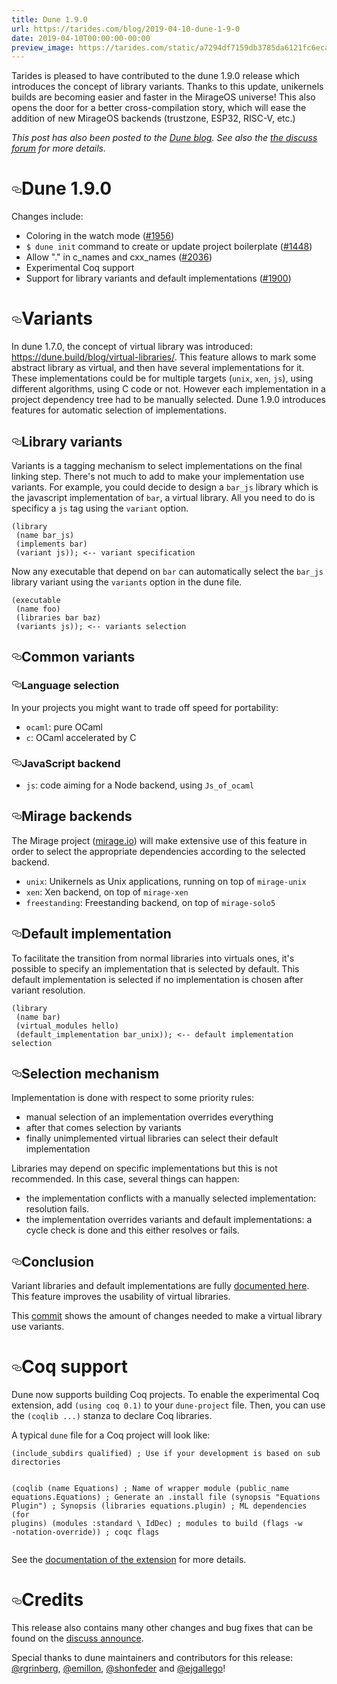 ```yaml
---
title: Dune 1.9.0
url: https://tarides.com/blog/2019-04-10-dune-1-9-0
date: 2019-04-10T00:00:00-00:00
preview_image: https://tarides.com/static/a7294df7159db3785da6121fc6ecadf8/2244e/sand_dune2.jpg
---
```


<p>Tarides is pleased to have contributed to the dune 1.9.0 release which
introduces the concept of library variants. Thanks to this update,
unikernels builds are becoming easier and faster in the MirageOS
universe! This also opens the door for a better cross-compilation
story, which will ease the addition of new MirageOS backends
(trustzone, ESP32, RISC-V, etc.)</p>
<p><em>This post has also been posted to the
<a href="https://dune.build/blog/dune-1-9-0/">Dune blog</a>.  See also the <a href="https://discuss.ocaml.org/t/ann-dune-1-9-0/3646">the discuss
forum</a> for more
details.</em></p>
<h1 id="dune-190" style="position:relative;"><a href="#dune-190" aria-label="dune 190 permalink" class="anchor before"><svg aria-hidden="true" focusable="false" height="16" version="1.1" viewBox="0 0 16 16" width="16"><path fill-rule="evenodd" d="M4 9h1v1H4c-1.5 0-3-1.69-3-3.5S2.55 3 4 3h4c1.45 0 3 1.69 3 3.5 0 1.41-.91 2.72-2 3.25V8.59c.58-.45 1-1.27 1-2.09C10 5.22 8.98 4 8 4H4c-.98 0-2 1.22-2 2.5S3 9 4 9zm9-3h-1v1h1c1 0 2 1.22 2 2.5S13.98 12 13 12H9c-.98 0-2-1.22-2-2.5 0-.83.42-1.64 1-2.09V6.25c-1.09.53-2 1.84-2 3.25C6 11.31 7.55 13 9 13h4c1.45 0 3-1.69 3-3.5S14.5 6 13 6z"></path></svg></a>Dune 1.9.0</h1>
<p>Changes include:</p>
<ul>
<li>Coloring in the watch mode (<a href="https://github.com/ocaml/dune/pull/1956">#1956</a>)</li>
<li><code>$ dune init</code> command to create or update project boilerplate (<a href="https://github.com/ocaml/dune/pull/1448">#1448</a>)</li>
<li>Allow "." in c_names and cxx_names (<a href="https://github.com/ocaml/dune/pull/2036">#2036</a>)</li>
<li>Experimental Coq support</li>
<li>Support for library variants and default implementations (<a href="https://github.com/ocaml/dune/pull/1900">#1900</a>)</li>
</ul>
<h1 id="variants" style="position:relative;"><a href="#variants" aria-label="variants permalink" class="anchor before"><svg aria-hidden="true" focusable="false" height="16" version="1.1" viewBox="0 0 16 16" width="16"><path fill-rule="evenodd" d="M4 9h1v1H4c-1.5 0-3-1.69-3-3.5S2.55 3 4 3h4c1.45 0 3 1.69 3 3.5 0 1.41-.91 2.72-2 3.25V8.59c.58-.45 1-1.27 1-2.09C10 5.22 8.98 4 8 4H4c-.98 0-2 1.22-2 2.5S3 9 4 9zm9-3h-1v1h1c1 0 2 1.22 2 2.5S13.98 12 13 12H9c-.98 0-2-1.22-2-2.5 0-.83.42-1.64 1-2.09V6.25c-1.09.53-2 1.84-2 3.25C6 11.31 7.55 13 9 13h4c1.45 0 3-1.69 3-3.5S14.5 6 13 6z"></path></svg></a>Variants</h1>
<p>In dune 1.7.0, the concept of virtual library was introduced:
<a href="https://dune.build/blog/virtual-libraries/">https://dune.build/blog/virtual-libraries/</a>. This feature allows to
mark some abstract library as virtual, and then have several
implementations for it. These implementations could be for multiple
targets (<code>unix</code>, <code>xen</code>, <code>js</code>), using different algorithms, using C
code or not. However each implementation in a project dependency tree
had to be manually selected. Dune 1.9.0 introduces features for
automatic selection of implementations.</p>
<h2 id="library-variants" style="position:relative;"><a href="#library-variants" aria-label="library variants permalink" class="anchor before"><svg aria-hidden="true" focusable="false" height="16" version="1.1" viewBox="0 0 16 16" width="16"><path fill-rule="evenodd" d="M4 9h1v1H4c-1.5 0-3-1.69-3-3.5S2.55 3 4 3h4c1.45 0 3 1.69 3 3.5 0 1.41-.91 2.72-2 3.25V8.59c.58-.45 1-1.27 1-2.09C10 5.22 8.98 4 8 4H4c-.98 0-2 1.22-2 2.5S3 9 4 9zm9-3h-1v1h1c1 0 2 1.22 2 2.5S13.98 12 13 12H9c-.98 0-2-1.22-2-2.5 0-.83.42-1.64 1-2.09V6.25c-1.09.53-2 1.84-2 3.25C6 11.31 7.55 13 9 13h4c1.45 0 3-1.69 3-3.5S14.5 6 13 6z"></path></svg></a>Library variants</h2>
<p>Variants is a tagging mechanism to select implementations on the final
linking step. There's not much to add to make your implementation use
variants. For example, you could decide to design a <code>bar_js</code> library
which is the javascript implementation of <code>bar</code>, a virtual
library. All you need to do is specificy a <code>js</code> tag using the
<code>variant</code> option.</p>
<div class="gatsby-highlight" data-language="text"><pre class="language-text"><code class="language-text">(library
 (name bar_js)
 (implements bar)
 (variant js)); &lt;-- variant specification</code></pre></div>
<p>Now any executable that depend on <code>bar</code> can automatically select the
<code>bar_js</code> library variant using the <code>variants</code> option in the dune file.</p>
<div class="gatsby-highlight" data-language="text"><pre class="language-text"><code class="language-text">(executable
 (name foo)
 (libraries bar baz)
 (variants js)); &lt;-- variants selection</code></pre></div>
<h2 id="common-variants" style="position:relative;"><a href="#common-variants" aria-label="common variants permalink" class="anchor before"><svg aria-hidden="true" focusable="false" height="16" version="1.1" viewBox="0 0 16 16" width="16"><path fill-rule="evenodd" d="M4 9h1v1H4c-1.5 0-3-1.69-3-3.5S2.55 3 4 3h4c1.45 0 3 1.69 3 3.5 0 1.41-.91 2.72-2 3.25V8.59c.58-.45 1-1.27 1-2.09C10 5.22 8.98 4 8 4H4c-.98 0-2 1.22-2 2.5S3 9 4 9zm9-3h-1v1h1c1 0 2 1.22 2 2.5S13.98 12 13 12H9c-.98 0-2-1.22-2-2.5 0-.83.42-1.64 1-2.09V6.25c-1.09.53-2 1.84-2 3.25C6 11.31 7.55 13 9 13h4c1.45 0 3-1.69 3-3.5S14.5 6 13 6z"></path></svg></a>Common variants</h2>
<h3 id="language-selection" style="position:relative;"><a href="#language-selection" aria-label="language selection permalink" class="anchor before"><svg aria-hidden="true" focusable="false" height="16" version="1.1" viewBox="0 0 16 16" width="16"><path fill-rule="evenodd" d="M4 9h1v1H4c-1.5 0-3-1.69-3-3.5S2.55 3 4 3h4c1.45 0 3 1.69 3 3.5 0 1.41-.91 2.72-2 3.25V8.59c.58-.45 1-1.27 1-2.09C10 5.22 8.98 4 8 4H4c-.98 0-2 1.22-2 2.5S3 9 4 9zm9-3h-1v1h1c1 0 2 1.22 2 2.5S13.98 12 13 12H9c-.98 0-2-1.22-2-2.5 0-.83.42-1.64 1-2.09V6.25c-1.09.53-2 1.84-2 3.25C6 11.31 7.55 13 9 13h4c1.45 0 3-1.69 3-3.5S14.5 6 13 6z"></path></svg></a>Language selection</h3>
<p>In your projects you might want to trade off speed for portability:</p>
<ul>
<li><code>ocaml</code>: pure OCaml</li>
<li><code>c</code>: OCaml accelerated by C</li>
</ul>
<h3 id="javascript-backend" style="position:relative;"><a href="#javascript-backend" aria-label="javascript backend permalink" class="anchor before"><svg aria-hidden="true" focusable="false" height="16" version="1.1" viewBox="0 0 16 16" width="16"><path fill-rule="evenodd" d="M4 9h1v1H4c-1.5 0-3-1.69-3-3.5S2.55 3 4 3h4c1.45 0 3 1.69 3 3.5 0 1.41-.91 2.72-2 3.25V8.59c.58-.45 1-1.27 1-2.09C10 5.22 8.98 4 8 4H4c-.98 0-2 1.22-2 2.5S3 9 4 9zm9-3h-1v1h1c1 0 2 1.22 2 2.5S13.98 12 13 12H9c-.98 0-2-1.22-2-2.5 0-.83.42-1.64 1-2.09V6.25c-1.09.53-2 1.84-2 3.25C6 11.31 7.55 13 9 13h4c1.45 0 3-1.69 3-3.5S14.5 6 13 6z"></path></svg></a>JavaScript backend</h3>
<ul>
<li><code>js</code>: code aiming for a Node backend, using <code>Js_of_ocaml</code></li>
</ul>
<h2 id="mirage-backends" style="position:relative;"><a href="#mirage-backends" aria-label="mirage backends permalink" class="anchor before"><svg aria-hidden="true" focusable="false" height="16" version="1.1" viewBox="0 0 16 16" width="16"><path fill-rule="evenodd" d="M4 9h1v1H4c-1.5 0-3-1.69-3-3.5S2.55 3 4 3h4c1.45 0 3 1.69 3 3.5 0 1.41-.91 2.72-2 3.25V8.59c.58-.45 1-1.27 1-2.09C10 5.22 8.98 4 8 4H4c-.98 0-2 1.22-2 2.5S3 9 4 9zm9-3h-1v1h1c1 0 2 1.22 2 2.5S13.98 12 13 12H9c-.98 0-2-1.22-2-2.5 0-.83.42-1.64 1-2.09V6.25c-1.09.53-2 1.84-2 3.25C6 11.31 7.55 13 9 13h4c1.45 0 3-1.69 3-3.5S14.5 6 13 6z"></path></svg></a>Mirage backends</h2>
<p>The Mirage project (<a href="https://mirage.io/">mirage.io</a>) will make
extensive use of this feature in order to select the appropriate
dependencies according to the selected backend.</p>
<ul>
<li><code>unix</code>: Unikernels as Unix applications, running on top of <code>mirage-unix</code></li>
<li><code>xen</code>: Xen backend, on top of <code>mirage-xen</code></li>
<li><code>freestanding</code>: Freestanding backend, on top of <code>mirage-solo5</code></li>
</ul>
<h2 id="default-implementation" style="position:relative;"><a href="#default-implementation" aria-label="default implementation permalink" class="anchor before"><svg aria-hidden="true" focusable="false" height="16" version="1.1" viewBox="0 0 16 16" width="16"><path fill-rule="evenodd" d="M4 9h1v1H4c-1.5 0-3-1.69-3-3.5S2.55 3 4 3h4c1.45 0 3 1.69 3 3.5 0 1.41-.91 2.72-2 3.25V8.59c.58-.45 1-1.27 1-2.09C10 5.22 8.98 4 8 4H4c-.98 0-2 1.22-2 2.5S3 9 4 9zm9-3h-1v1h1c1 0 2 1.22 2 2.5S13.98 12 13 12H9c-.98 0-2-1.22-2-2.5 0-.83.42-1.64 1-2.09V6.25c-1.09.53-2 1.84-2 3.25C6 11.31 7.55 13 9 13h4c1.45 0 3-1.69 3-3.5S14.5 6 13 6z"></path></svg></a>Default implementation</h2>
<p>To facilitate the transition from normal libraries into virtuals ones,
it's possible to specify an implementation that is selected by
default. This default implementation is selected if no implementation
is chosen after variant resolution.</p>
<div class="gatsby-highlight" data-language="text"><pre class="language-text"><code class="language-text">(library
 (name bar)
 (virtual_modules hello)
 (default_implementation bar_unix)); &lt;-- default implementation selection</code></pre></div>
<h2 id="selection-mechanism" style="position:relative;"><a href="#selection-mechanism" aria-label="selection mechanism permalink" class="anchor before"><svg aria-hidden="true" focusable="false" height="16" version="1.1" viewBox="0 0 16 16" width="16"><path fill-rule="evenodd" d="M4 9h1v1H4c-1.5 0-3-1.69-3-3.5S2.55 3 4 3h4c1.45 0 3 1.69 3 3.5 0 1.41-.91 2.72-2 3.25V8.59c.58-.45 1-1.27 1-2.09C10 5.22 8.98 4 8 4H4c-.98 0-2 1.22-2 2.5S3 9 4 9zm9-3h-1v1h1c1 0 2 1.22 2 2.5S13.98 12 13 12H9c-.98 0-2-1.22-2-2.5 0-.83.42-1.64 1-2.09V6.25c-1.09.53-2 1.84-2 3.25C6 11.31 7.55 13 9 13h4c1.45 0 3-1.69 3-3.5S14.5 6 13 6z"></path></svg></a>Selection mechanism</h2>
<p>Implementation is done with respect to some priority rules:</p>
<ul>
<li>manual selection of an implementation overrides everything</li>
<li>after that comes selection by variants</li>
<li>finally unimplemented virtual libraries can select their default implementation</li>
</ul>
<p>Libraries may depend on specific implementations but this is not
recommended. In this case, several things can happen:</p>
<ul>
<li>the implementation conflicts with a manually selected implementation: resolution fails.</li>
<li>the implementation overrides variants and default implementations: a cycle check is done and this either resolves or fails.</li>
</ul>
<h2 id="conclusion" style="position:relative;"><a href="#conclusion" aria-label="conclusion permalink" class="anchor before"><svg aria-hidden="true" focusable="false" height="16" version="1.1" viewBox="0 0 16 16" width="16"><path fill-rule="evenodd" d="M4 9h1v1H4c-1.5 0-3-1.69-3-3.5S2.55 3 4 3h4c1.45 0 3 1.69 3 3.5 0 1.41-.91 2.72-2 3.25V8.59c.58-.45 1-1.27 1-2.09C10 5.22 8.98 4 8 4H4c-.98 0-2 1.22-2 2.5S3 9 4 9zm9-3h-1v1h1c1 0 2 1.22 2 2.5S13.98 12 13 12H9c-.98 0-2-1.22-2-2.5 0-.83.42-1.64 1-2.09V6.25c-1.09.53-2 1.84-2 3.25C6 11.31 7.55 13 9 13h4c1.45 0 3-1.69 3-3.5S14.5 6 13 6z"></path></svg></a>Conclusion</h2>
<p>Variant libraries and default implementations are fully <a href="https://dune.readthedocs.io/en/latest/variants.html">documented
here</a>. This
feature improves the usability of virtual libraries.</p>
<p>This
<a href="https://github.com/dune-universe/mirage-entropy/commit/576d25d79e3117bba64355ae73597651cfd27631">commit</a>
shows the amount of changes needed to make a virtual library use
variants.</p>
<h1 id="coq-support" style="position:relative;"><a href="#coq-support" aria-label="coq support permalink" class="anchor before"><svg aria-hidden="true" focusable="false" height="16" version="1.1" viewBox="0 0 16 16" width="16"><path fill-rule="evenodd" d="M4 9h1v1H4c-1.5 0-3-1.69-3-3.5S2.55 3 4 3h4c1.45 0 3 1.69 3 3.5 0 1.41-.91 2.72-2 3.25V8.59c.58-.45 1-1.27 1-2.09C10 5.22 8.98 4 8 4H4c-.98 0-2 1.22-2 2.5S3 9 4 9zm9-3h-1v1h1c1 0 2 1.22 2 2.5S13.98 12 13 12H9c-.98 0-2-1.22-2-2.5 0-.83.42-1.64 1-2.09V6.25c-1.09.53-2 1.84-2 3.25C6 11.31 7.55 13 9 13h4c1.45 0 3-1.69 3-3.5S14.5 6 13 6z"></path></svg></a>Coq support</h1>
<p>Dune now supports building Coq projects. To enable the experimental Coq
extension, add <code>(using coq 0.1)</code> to your <code>dune-project</code> file. Then,
you can use the <code>(coqlib ...)</code> stanza to declare Coq libraries.</p>
<p>A typical <code>dune</code> file for a Coq project will look like:</p>
<div class="gatsby-highlight" data-language="text"><pre class="language-text"><code class="language-text">(include_subdirs qualified) ; Use if your development is based on sub directories

(coqlib
  (name Equations)                  ; Name of wrapper module
  (public_name equations.Equations) ; Generate an .install file
  (synopsis &quot;Equations Plugin&quot;)     ; Synopsis
  (libraries equations.plugin)      ; ML dependencies (for plugins)
  (modules :standard \ IdDec)       ; modules to build
  (flags -w -notation-override))    ; coqc flags</code></pre></div>
<p>See the <a href="https://github.com/ocaml/dune/blob/1.9/doc/coq.rst">documentation of the
extension</a> for more
details.</p>
<h1 id="credits" style="position:relative;"><a href="#credits" aria-label="credits permalink" class="anchor before"><svg aria-hidden="true" focusable="false" height="16" version="1.1" viewBox="0 0 16 16" width="16"><path fill-rule="evenodd" d="M4 9h1v1H4c-1.5 0-3-1.69-3-3.5S2.55 3 4 3h4c1.45 0 3 1.69 3 3.5 0 1.41-.91 2.72-2 3.25V8.59c.58-.45 1-1.27 1-2.09C10 5.22 8.98 4 8 4H4c-.98 0-2 1.22-2 2.5S3 9 4 9zm9-3h-1v1h1c1 0 2 1.22 2 2.5S13.98 12 13 12H9c-.98 0-2-1.22-2-2.5 0-.83.42-1.64 1-2.09V6.25c-1.09.53-2 1.84-2 3.25C6 11.31 7.55 13 9 13h4c1.45 0 3-1.69 3-3.5S14.5 6 13 6z"></path></svg></a>Credits</h1>
<p>This release also contains many other changes and bug fixes that can
be found on the <a href="https://discuss.ocaml.org/t/ann-dune-1-9-0/3646">discuss
announce</a>.</p>
<p>Special thanks to dune maintainers and contributors for this release:
<a href="https://github.com/rgrinberg">@rgrinberg</a>,
<a href="https://github.com/emillon">@emillon</a>,
<a href="https://github.com/shonfeder">@shonfeder</a>
and <a href="https://github.com/ejgallego">@ejgallego</a>!</p>
